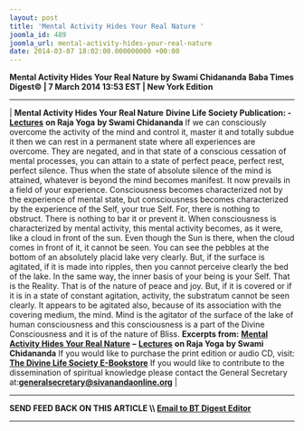 ```yaml
---
layout: post
title: 'Mental Activity Hides Your Real Nature '
joomla_id: 489
joomla_url: mental-activity-hides-your-real-nature
date: 2014-03-07 18:02:00.000000000 +00:00
---
```

 **Mental Activity Hides Your Real Nature by Swami Chidananda**
**Baba Times Digest© | 7 March 2014 13:53 EST | New York Edition**
* * *
| 
**Mental Activity Hides Your Real Nature**
**Divine Life Society Publication: -** [**Lectures**](http://www.dlshq.org/download/bgita.htm#_VPID_12) **on Raja Yoga**  **by Swami Chidananda**
If we can consciously overcome the activity of the mind and control it, master it and totally subdue it then we can rest in a permanent state where all experiences are overcome. They are negated, and in that state of a conscious cessation of mental processes, you can attain to a state of perfect peace, perfect rest, perfect silence. Thus when the state of absolute silence of the mind is attained, whatever is beyond the mind becomes manifest. It now prevails in a field of your experience.
Consciousness becomes characterized not by the experience of mental state, but consciousness becomes characterized by the experience of the Self, your true Self. For, there is nothing to obstruct. There is nothing to bar it or prevent it. When consciousness is characterized by mental activity, this mental activity becomes, as it were, like a cloud in front of the sun. Even though the Sun is there, when the cloud comes in front of it, it cannot be seen.
You can see the pebbles at the bottom of an absolutely placid lake very clearly. But, if the surface is agitated, if it is made into ripples, then you cannot perceive clearly the bed of the lake. In the same way, the inner basis of your being is your Self. That is the Reality. That is of the nature of peace and joy. But, if it is covered or if it is in a state of constant agitation, activity, the substratum cannot be seen clearly. It appears to be agitated also, because of its association with the covering medium, the mind.
Mind is the agitator of the surface of the lake of human consciousness and this consciousness is a part of the Divine Consciousness and it is of the nature of Bliss.
**Excerpts from:**
[**Mental Activity Hides Your Real Nature**](http://www.dlshq.org/download/rajayogalectures.pdf) **–** [**Lectures**](http://www.dlshq.org/download/bgita.htm#_VPID_12) **on Raja Yoga**  **by Swami Chidananda**
If you would like to purchase the print edition or audio CD, visit:   
 **[The Divine Life Society E-Bookstore](http://www.dlshq.org/cgi-bin/store/commerce.cgi?category=krishnananda&cart_id=1394930528.401)**
If you would like to contribute to the dissemination of spiritual knowledge please contact the General Secretary at:**[](mailto:generalsecretary@sivanandaonline.org)[generalsecretary@sivanandaonline.org](mailto:generalsecretary@sivanandaonline.org)**
 |
* * *
**SEND FEED BACK ON THIS ARTICLE \\\ [Email to BT Digest Editor](mailto:thebabatimes@gmail.com)**
* * *
